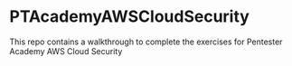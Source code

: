 # PTAcademyAWSCloudSecurity

This repo contains a walkthrough to complete the exercises for Pentester Academy AWS Cloud Security

